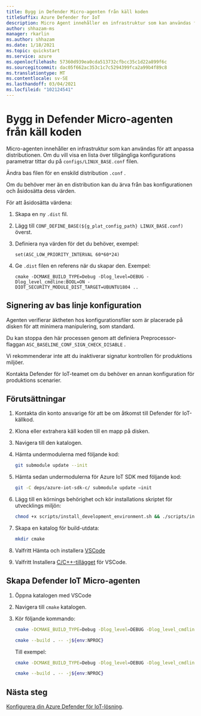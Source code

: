 ```yaml
---
title: Bygg in Defender Micro-agenten från käll koden
titleSuffix: Azure Defender for IoT
description: Micro Agent innehåller en infrastruktur som kan användas för att anpassa distributionen.
author: shhazam-ms
manager: rkarlin
ms.author: shhazam
ms.date: 1/18/2021
ms.topic: quickstart
ms.service: azure
ms.openlocfilehash: 57360d939ea0cda513732cfbcc35c1d22a899f6c
ms.sourcegitcommit: dac05f662ac353c1c7c5294399fca2a99b4f89c8
ms.translationtype: MT
ms.contentlocale: sv-SE
ms.lasthandoff: 03/04/2021
ms.locfileid: "102124541"
---
```

# <a name="build-the-defender-micro-agent-from-source-code"></a>Bygg in Defender Micro-agenten från käll koden

Micro-agenten innehåller en infrastruktur som kan användas för att anpassa distributionen. Om du vill visa en lista över tillgängliga konfigurations parametrar tittar du på `configs/LINUX_BASE.conf` filen.

Ändra bas filen för en enskild distribution `.conf` . 

Om du behöver mer än en distribution kan du ärva från bas konfigurationen och åsidosätta dess värden. 

För att åsidosätta värdena:

1. Skapa en ny `.dist` fil.

1. Lägg till `CONF_DEFINE_BASE(${g_plat_config_path} LINUX_BASE.conf)` överst.
 
1. Definiera nya värden för det du behöver, exempel: 

    `set(ASC_LOW_PRIORITY_INTERVAL 60*60*24)` 

1. Ge `.dist` filen en referens när du skapar den. Exempel: 

    `cmake -DCMAKE_BUILD_TYPE=Debug -Dlog_level=DEBUG -Dlog_level_cmdline:BOOL=ON -DIOT_SECURITY_MODULE_DIST_TARGET=UBUNTU1804 ..` 

## <a name="baseline-configuration-signing"></a>Signering av bas linje konfiguration 

Agenten verifierar äktheten hos konfigurationsfiler som är placerade på disken för att minimera manipulering, som standard.

Du kan stoppa den här processen genom att definiera Preprocessor-flaggan `ASC_BASELINE_CONF_SIGN_CHECK_DISABLE` .

Vi rekommenderar inte att du inaktiverar signatur kontrollen för produktions miljöer. 

Kontakta Defender för IoT-teamet om du behöver en annan konfiguration för produktions scenarier. 

## <a name="prerequisites"></a>Förutsättningar 

1. Kontakta din konto ansvarige för att be om åtkomst till Defender för IoT-källkod.
 
1. Klona eller extrahera käll koden till en mapp på disken.

1. Navigera till den katalogen.

1. Hämta undermodulerna med följande kod:

    ```bash
    git submodule update --init
    ```
    
1. Hämta sedan undermodulerna för Azure IoT SDK med följande kod: 

    ```bash
    git -C deps/azure-iot-sdk-c/ submodule update –init
    ```
 

1. Lägg till en körnings behörighet och kör installations skriptet för utvecklings miljön:

    ```bash
    chmod +x scripts/install_development_environment.sh && ./scripts/install_development_environment.sh 
    ```

1. Skapa en katalog för build-utdata: 

    ```bash
    mkdir cmake 
    ```

1. Valfritt Hämta och installera [VSCode](https://code.visualstudio.com/download ) 

1. Valfritt Installera [C/C++-tillägget](https://code.visualstudio.com/docs/languages/cpp ) för VSCode.

## <a name="building-the-defender-iot-micro-agent"></a>Skapa Defender IoT Micro-agenten 

1. Öppna katalogen med VSCode 

1. Navigera till `cmake` katalogen. 

1. Kör följande kommando: 

    ```bash
    cmake -DCMAKE_BUILD_TYPE=Debug -Dlog_level=DEBUG -Dlog_level_cmdline:BOOL=ON -DIOT_SECURITY_MODULE_DIST_TARGET<the appropriate distro configuration file name> .. 
    
    cmake --build . -- -j${env:NPROC}
    ```

    Till exempel: 

    ```bash
    cmake -DCMAKE_BUILD_TYPE=Debug -Dlog_level=DEBUG -Dlog_level_cmdline:BOOL=ON -DIOT_SECURITY_MODULE_DIST_TARGETUBUNTU1804 ..
    
    cmake --build . -- -j${env:NPROC}
    ```

## <a name="next-steps"></a>Nästa steg

[Konfigurera din Azure Defender för IoT-lösning](quickstart-configure-your-solution.md).

